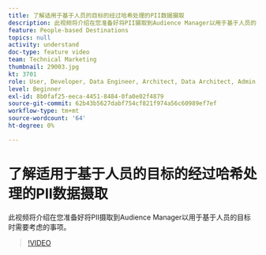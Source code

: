 ```yaml
---
title: 了解适用于基于人员的目标的经过哈希处理的PII数据摄取
description: 此视频将介绍在您准备好将PII摄取到Audience Manager以用于基于人员的目标时需要考虑的事项。
feature: People-based Destinations
topics: null
activity: understand
doc-type: feature video
team: Technical Marketing
thumbnail: 29003.jpg
kt: 3701
role: User, Developer, Data Engineer, Architect, Data Architect, Admin, Leader
level: Beginner
exl-id: 8b0faf25-eeca-4451-8484-0fa0e02f4879
source-git-commit: 62b43b5627dabf754cf821f974a56c60989ef7ef
workflow-type: tm+mt
source-wordcount: '64'
ht-degree: 0%

---
```


# 了解适用于基于人员的目标的经过哈希处理的PII数据摄取

此视频将介绍在您准备好将PII摄取到Audience Manager以用于基于人员的目标时需要考虑的事项。

>[!VIDEO](https://video.tv.adobe.com/v/29003/?quality=12)
